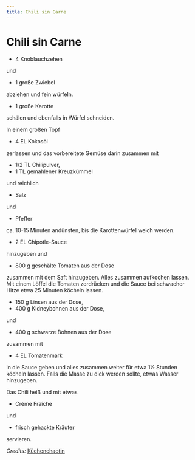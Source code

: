 ```yaml
---
title: Chili sin Carne
---
```


# Chili sin Carne

* 4 Knoblauchzehen

und

* 1 große Zwiebel

abziehen und fein würfeln.

* 1 große Karotte

schälen und ebenfalls in Würfel schneiden.

In einem großen Topf

* 4 EL Kokosöl

zerlassen und das vorbereitete Gemüse darin zusammen mit

* 1/2 TL Chilipulver,
* 1 TL gemahlener Kreuzkümmel

und reichlich

* Salz

und

* Pfeffer

ca. 10-15 Minuten andünsten, bis die Karottenwürfel weich werden.

* 2 EL Chipotle-Sauce

hinzugeben und

* 800 g geschälte Tomaten aus der Dose

zusammen mit dem Saft hinzugeben. Alles zusammen aufkochen lassen. Mit einem Löffel die
Tomaten zerdrücken und die Sauce bei schwacher Hitze etwa 25 Minuten köcheln lassen.

* 150 g Linsen aus der Dose,
* 400 g Kidneybohnen aus der Dose,

und

* 400 g schwarze Bohnen aus der Dose

zusammen mit

* 4 EL Tomatenmark

in die Sauce geben und alles zusammen weiter für etwa 1½ Stunden köcheln lassen. Falls
die Masse zu dick werden sollte, etwas Wasser hinzugeben.

Das Chili heiß und mit etwas

* Crème Fraîche

und

* frisch gehackte Kräuter

servieren.

*Credits:* [Küchenchaotin](https://kuechenchaotin.de/chili-sin-carne/)
